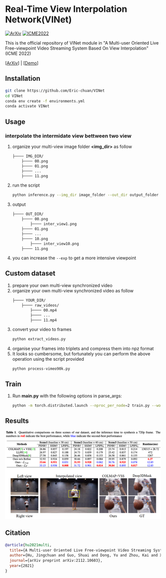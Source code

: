 # Real-Time View Interpolation Network(VINet)


[![ArXiv](https://img.shields.io/badge/ArXiv-Paper-<COLOR>.svg)](https://arxiv.org/abs/2112.10603)
[![ICME2022](https://img.shields.io/badge/ICME2022-Paper-<COLOR>.svg)](https://openaccess.thecvf.com/content/ICCV2021/papers/Sim_XVFI_eXtreme_Video_Frame_Interpolation_ICCV_2021_paper.pdf)
<!-- [![GitHub Stars](https://img.shields.io/github/stars/JihyongOh/XVFI?style=social)](https://github.com/JihyongOh/XVFI) -->
<!-- [![Demo views](https://img.shields.io/youtube/views/5qAiffYFJh8)](https://www.youtube.com/watch?v=5qAiffYFJh8&ab_channel=VICLabKAIST) -->

This is the official repository of VINet module in "A Multi-user Oriented Live Free-viewpoint Video Streaming System Based On View Interpolation" (ICME 2022)

\[[ArXiv](https://arxiv.org/abs/2112.10603)\] | \[[Demo]()\]



## Installation
```bash
git clone https://github.com/Eric-chuan/VINet
cd VINet
conda env create -f environments.yml
conda activate VINet
```
## Usage
### interpolate the intermidate view bettween two view
1. organize your multi-view image folder **\<img_dir\>** as follow
    ```
    ├──── IMG_DIR/
        ├──── 00.png
        ├──── 01.png
        ├──── ...
        ├──── 11.png
    ```
2. run the script
    ```bash
    python inference.py --img_dir image_folder --out_dir output_folder --exp=1 --gpu_idx=0
    ``` 
3. output 
    ```
    ├──── OUT_DIR/
        ├──── 00.png
            ├──── inter_view1.png
        ├──── 01.png
        ├──── ...
        ├──── 10.png
            ├──── inter_view10.png
        ├──── 11.png
    ```
4. you can increase the `--exp` to get a more intensive viewpoint
## Custom dataset
1. prepare your own multi-view synchronized video
2. organize your own multi-view synchronized video as follow
    ```
    ├──── YOUR_DIR/
        ├──── raw_videos/
            ├──── 00.mp4
            ├──── ...
            ├──── 11.mp4
    ```
3. convert your video to frames
    ```bash
    python extract_videos.py
    ```
4. organise your frames into triplets and compress them into npz format
5. It looks so cumbersome, but fortunately you can perform the above operation using the script provided
    ```bash
    python process-vimeo90k.py
    ```
## Train
1. Run **main.py** with the following options in parse_args: 
    ```bash
    python -m torch.distributed.launch --nproc_per_node=2 train.py --world_size=2  --epoch=100 --batch_size=32
    ```
## Results
![quantitative comparisons](figures/result.png)
## Citation
```bib
@article{hu2021multi,
  title={A Multi-user Oriented Live Free-viewpoint Video Streaming System Based On View Interpolation},
  author={Hu, Jingchuan and Guo, Shuai and Dong, Yu and Zhou, Kai and Xu, Jun and Song, Li},
  journal={arXiv preprint arXiv:2112.10603},
  year={2021}
}
```